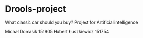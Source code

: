 # Drools-project
What classic car should you buy?
Project for Artificial intelligence

Michał Domasik 151905
Hubert Łuszkiewicz 151754
